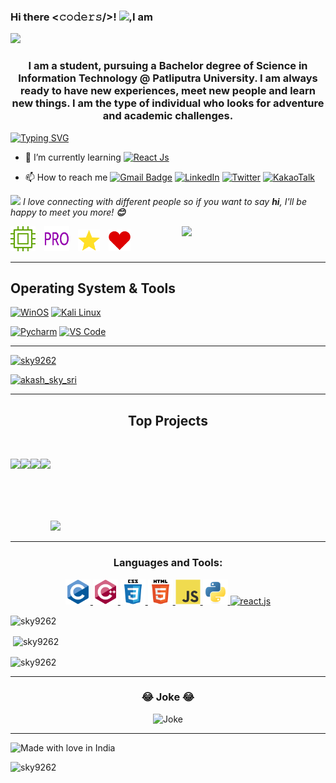 ### Hi there <𝚌𝚘𝚍𝚎𝚛𝚜/>! <img src="https://github.com/TheDudeThatCode/TheDudeThatCode/blob/master/Assets/Hi.gif" width="29px">,I am
<a align="center"> <img src="https://github.com/sky9262/sky9262/blob/main/ezgif.com-gif-maker%20(3).gif" /></a>
<h3 align="center">I am a student, pursuing a Bachelor degree of Science in Information Technology @ Patliputra University. I am always ready to have new experiences, meet new people and learn new things. I am the type of individual who looks for adventure and academic challenges.</h3>

[![Typing SVG](https://readme-typing-svg.herokuapp.com/?size=50&lines=I'm+a+Python%2FCPP+developer;Interested+in+Cyber+Security;Always+learning+new+things&width=1000&height=150&color=ffdc40&center=true)](https://github.com/sky9262)


- 🌱 I’m currently learning [![React Js](https://img.shields.io/badge/react-61DAFB?&style=for-the-badge&logo=react&logoColor=121212)](https://reactjs.org/)

<!-- 📝 I regulary write articles on [![Blog](https://img.shields.io/badge/-reishin.me-FF4088?style=for-the-badge&logo=Hugo&logoColor=ffffff)](https://reishin.me)-->

- 📫 How to reach me [![Gmail Badge](https://img.shields.io/badge/-gmail-c14438?style=for-the-badge&logo=Gmail&logoColor=ffffff)](mailto:akash2002.pat@gmail.com) [![LinkedIn](https://img.shields.io/badge/LinkedIn-0077B5?style=for-the-badge&logo=linkedin&logoColor=white)](https://www.linkedin.com/in/sky9262/) [![Twitter](https://img.shields.io/badge/twitter-1DA1F2.svg?style=for-the-badge&logo=twitter&logoColor=ffffff)](https://twitter.com/akash_sky_sri) [![KakaoTalk](https://img.shields.io/badge/KakaoTalk-FFFC00?style=for-the-badge&logo=KakaoTalk&logoColor=black)]()

<img src="https://media.giphy.com/media/LnQjpWaON8nhr21vNW/giphy.gif" width="60"> <em>I love connecting with different people so if you want to say <b>hi</b>, I'll be happy to meet you more! <b>😊</b></em>

<!---<a href='https://archiveprogram.github.com/'><img src='https://raw.githubusercontent.com/acervenky/animated-github-badges/master/assets/acbadge.gif' width='40' height='40'></a> ---> 
<img align='right' src="https://media.giphy.com/media/M9gbBd9nbDrOTu1Mqx/giphy.gif" width="230">
<a href='https://docs.github.com/en/developers'><img src='https://raw.githubusercontent.com/acervenky/animated-github-badges/master/assets/devbadge.gif' width='40' height='40'></a> <a href='https://github.com/pricing'><img src='https://raw.githubusercontent.com/acervenky/animated-github-badges/master/assets/pro.gif' width='40' height='40'></a> <a href='https://stars.github.com/'><img src='https://raw.githubusercontent.com/acervenky/animated-github-badges/master/assets/starbadge.gif' width='35' height='35'></a> <a href='https://docs.github.com/en/github/supporting-the-open-source-community-with-github-sponsors'><img src='https://raw.githubusercontent.com/acervenky/animated-github-badges/master/assets/sponsorbadge.gif' width='35' height='35'></a> 

---
## Operating System & Tools

[![WinOS](https://img.shields.io/badge/Windows-0078D6?style=for-the-badge&logo=windows&logoColor=white)](https://www.microsoft.com/en-in/windows/)
[![Kali Linux](https://img.shields.io/badge/Kali_Linux-557C94?style=for-the-badge&logo=kali-linux&logoColor=white)](https://www.kali.org/)

[![Pycharm](https://img.shields.io/badge/IDE-PyCharm-yellow?style=flat-square&logo=JetBrains)](https://www.jetbrains.com/pycharm/)
[![VS Code](https://img.shields.io/badge/IDE-VSCode-%23007ACC?style=flat-square&logo=Visual-studio-code)](https://code.visualstudio.com/)


---


<p align="left"> <a href="https://github.com/ryo-ma/github-profile-trophy"><img src="https://github-profile-trophy.vercel.app/?username=sky9262&row=2&column=3&theme=monokai&column=8&no-frame=true&no-bg=true" alt="sky9262" /></a> </p>


<p align="left"> <a href="https://twitter.com/akash_sky_sri" target="blank"><img src="https://img.shields.io/twitter/follow/akash_sky_sri?logo=twitter&style=for-the-badge" alt="akash_sky_sri" /></a> </p>


---

<h2 align="center"> Top Projects </h2>
<br>
<div width="100%" align="center">
  
  <a align="center" href="https://github.com/sky9262/Time-Calculator" title="Website"><img align="left" height="115" src="https://github-readme-stats.vercel.app/api/pin/?username=sky9262&repo=Time-Calculator&theme=react&border_color=61dafb&border_radius=10"></a>
  
  <a align="center" href="https://github.com/sky9262/Arithmetic_Arranger" title="Website"><img align="left" height="115" src="https://github-readme-stats.vercel.app/api/pin/?username=sky9262&repo=Arithmetic_Arranger&theme=react&border_color=61dafb&border_radius=10"></a>
  
  <a align="center" href="https://github.com/sky9262/saved_wifi" title="Website"><img align="left" height="115" src="https://github-readme-stats.vercel.app/api/pin/?username=sky9262&repo=saved_wifi&theme=react&border_color=61dafb&border_radius=10"></a>  

  
  <a align="center" href="https://github.com/sky9262/SKY_BANK" title="Website"><img align="left" height="115" src="https://github-readme-stats.vercel.app/api/pin/?username=sky9262&repo=SKY_BANK&theme=react&border_color=61dafb&border_radius=10"></a>  
  
</div>

 <br />  <br />  <br />  <br />  <br /> 


![](https://activity-graph.herokuapp.com/graph?username=sky9262&theme=react-dark)

---


<h3 align="center">Languages and Tools:</h3>
<p align="center"> <a href="https://www.cprogramming.com/" target="_blank"> <img src="https://raw.githubusercontent.com/devicons/devicon/master/icons/c/c-original.svg" alt="c" width="40" height="40"/> </a> <a href="https://www.w3schools.com/cpp/" target="_blank"> <img src="https://raw.githubusercontent.com/devicons/devicon/master/icons/cplusplus/cplusplus-original.svg" alt="cplusplus" width="40" height="40"/> </a> <a href="https://www.w3schools.com/css/" target="_blank"> <img src="https://raw.githubusercontent.com/devicons/devicon/master/icons/css3/css3-original-wordmark.svg" alt="css3" width="40" height="40"/> </a> <a href="https://www.w3.org/html/" target="_blank"> <img src="https://raw.githubusercontent.com/devicons/devicon/master/icons/html5/html5-original-wordmark.svg" alt="html5" width="40" height="40"/> </a> <a href="https://developer.mozilla.org/en-US/docs/Web/JavaScript" target="_blank"> <img src="https://raw.githubusercontent.com/devicons/devicon/master/icons/javascript/javascript-original.svg" alt="javascript" width="40" height="40"/> </a> <a href="https://www.python.org" target="_blank"> <img src="https://raw.githubusercontent.com/devicons/devicon/master/icons/python/python-original.svg" alt="python" width="40" height="40"/> </a><a href="https://reactjs.org/" target="_blank"> <img src="https://cdn.jsdelivr.net/gh/devicons/devicon/icons/react/react-original-wordmark.svg" alt="react.js" width="40" height="40"/> </a> </p>

<p><img align="center" src="https://github-readme-stats.vercel.app/api/top-langs?username=sky9262&show_icons=true&locale=en&layout=compact" alt="sky9262" /></p>

<p>&nbsp;<img align="center" src="https://github-readme-stats.vercel.app/api?username=sky9262&show_icons=true&locale=en" alt="sky9262" /></p>

<p><img align="center" src="https://github-readme-streak-stats.herokuapp.com/?user=sky9262&" alt="sky9262" /></p>

---
<h3 align="center">😂 Joke 😂</h3>
<p align="center"> <img src="https://readme-jokes.vercel.app/api" alt="Joke" /> </p>

---
![Made with love in India](https://madewithlove.now.sh/in?heart=true&template=for-the-badge)
<!--![VisitorCount](https://profile-counter.glitch.me/sky9262/count.svg)-->
<p align="left"> <img src="https://komarev.com/ghpvc/?username=sky9262&label=Profile%20views&color=0e75b6&style=flat" alt="sky9262" /> </p>
